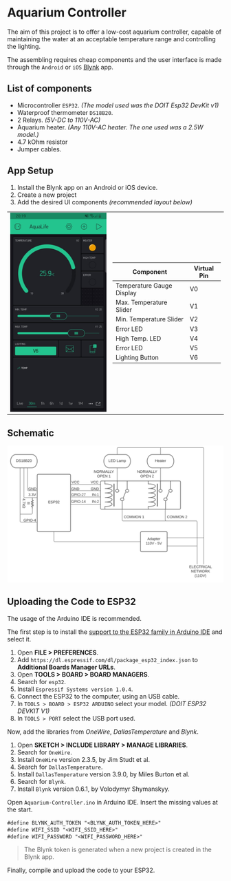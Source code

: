# Aquarium Controller

The aim of this project is to offer a low-cost aquarium controller, capable of maintaining the water at an acceptable temperature range and controlling the lighting.

The assembling requires cheap components and the user interface is made through the `Android` or `iOS` [Blynk](https://www.blynk.cc/) app.

## List of components

- Microcontroller `ESP32`. _(The model used was the DOIT Esp32 DevKit v1)_
- Waterproof thermometer `DS18B20`.
- 2 Relays. _(5V-DC to 110V-AC)_
- Aquarium heater. _(Any 110V-AC heater. The one used was a 2.5W model.)_
- 4.7 kOhm resistor
- Jumper cables.

## App Setup

1. Install the Blynk app on an Android or iOS device.
2. Create a new project
3. Add the desired UI components _(recommended layout below)_
<table>
  <td>
    <img src="docs/images/app_layout.jpeg" width="300px">
  </td>
  <td>

| Component                 | Virtual Pin |
| ------------------------- | ----------- |
| Temperature Gauge Display | V0          |
| Max. Temperature Slider   | V1          |
| Min. Temperature Slider   | V2          |
| Error LED                 | V3          |
| High Temp. LED            | V4          |
| Error LED                 | V5          |
| Lighting Button           | V6          |

  </td>
</table>

## Schematic

![Assembling scheme.](docs/images/assembling.svg)

## Uploading the Code to ESP32

The usage of the Arduino IDE is recommended.

The first step is to install the [support to the ESP32 family in Arduino IDE](https://github.com/espressif/arduino-esp32) and select it.

1. Open **FILE > PREFERENCES**.
2. Add `https://dl.espressif.com/dl/package_esp32_index.json` to **Additional Boards Manager URLs**.
3. Open **TOOLS > BOARD > BOARD MANAGERS**.
4. Search for `esp32`.
5. Install `Espressif Systems version 1.0.4`.
6. Connect the ESP32 to the computer, using an USB cable.
7. In `TOOLS > BOARD > ESP32 ARDUINO` select your model. _(DOIT ESP32 DEVKIT V1)_
8. In `TOOLS > PORT` select the USB port used.

Now, add the libraries from _OneWire_, _DallasTemperature_ and _Blynk_.

1. Open **SKETCH > INCLUDE LIBRARY > MANAGE LIBRARIES**.
2. Search for `OneWire`.
3. Install `OneWire` version 2.3.5, by Jim Studt et al.
4. Search for `DallasTemperature`.
5. Install `DallasTemperature` version 3.9.0, by Miles Burton et al.
6. Search for `Blynk`.
7. Install `Blynk` version 0.6.1, by Volodymyr Shymanskyy.

Open `Aquarium-Controller.ino` in Arduino IDE. Insert the missing values at the start.

```
#define BLYNK_AUTH_TOKEN "<BLYNK_AUTH_TOKEN_HERE>"
#define WIFI_SSID "<WIFI_SSID_HERE>"
#define WIFI_PASSWORD "<WIFI_PASSWORD_HERE>"
```

> The Blynk token is generated when a new project is created in the Blynk app.

Finally, compile and upload the code to your ESP32.
